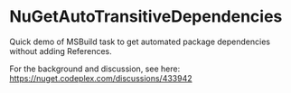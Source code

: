 NuGetAutoTransitiveDependencies
===============================

Quick demo of MSBuild task to get automated package dependencies without adding References.

For the background and discussion, see here: https://nuget.codeplex.com/discussions/433942
